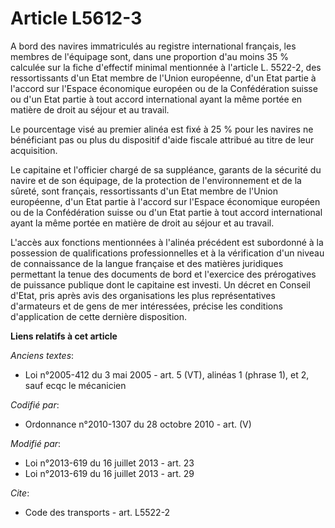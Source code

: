 # Article L5612-3

A bord des navires immatriculés au registre international français, les membres de l'équipage sont, dans une proportion d'au
moins 35 % calculée sur la fiche d'effectif minimal mentionnée à l'article L. 5522-2, des ressortissants d'un Etat membre de
l'Union européenne, d'un Etat partie à l'accord sur l'Espace économique européen ou de la Confédération suisse ou d'un Etat
partie à tout accord international ayant la même portée en matière de droit au séjour et au travail. 

Le pourcentage visé au premier alinéa est fixé à 25 % pour les navires ne bénéficiant pas ou plus du dispositif d'aide
fiscale attribué au titre de leur acquisition. 

Le capitaine et l'officier chargé de sa suppléance, garants de la sécurité du navire et de son équipage, de la protection de
l'environnement et de la sûreté, sont français, ressortissants d'un Etat membre de l'Union européenne, d'un Etat partie à
l'accord sur l'Espace économique européen ou de la Confédération suisse ou d'un Etat partie à tout accord international ayant
la même portée en matière de droit au séjour et au travail.

L'accès aux fonctions mentionnées à l'alinéa précédent est subordonné à la possession de qualifications professionnelles et à
la vérification d'un niveau de connaissance de la langue française et des matières juridiques permettant la tenue des
documents de bord et l'exercice des prérogatives de puissance publique dont le capitaine est investi. Un décret en Conseil
d'Etat, pris après avis des organisations les plus représentatives d'armateurs et de gens de mer intéressées, précise les
conditions d'application de cette dernière disposition.

**Liens relatifs à cet article**

_Anciens textes_:

  - Loi n°2005-412 du 3 mai 2005 - art. 5 (VT), alinéas 1 (phrase 1), et 2, sauf ecqc le mécanicien

_Codifié par_:

  - Ordonnance n°2010-1307 du 28 octobre 2010 - art. (V)

_Modifié par_:

  - Loi n°2013-619 du 16 juillet 2013 - art. 23
  - Loi n°2013-619 du 16 juillet 2013 - art. 29

_Cite_:

  - Code des transports - art. L5522-2
